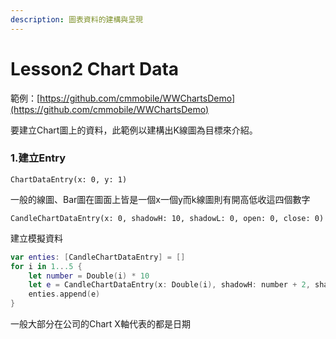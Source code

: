 ```yaml
---
description: 圖表資料的建構與呈現
---
```


# Lesson2 Chart Data

範例：[https://github.com/cmmobile/WWChartsDemo](https://github.com/cmmobile/WWChartsDemo)

要建立Chart圖上的資料，此範例以建構出K線圖為目標來介紹。

### 1.建立Entry

```text
ChartDataEntry(x: 0, y: 1)
```

一般的線圖、Bar圖在圖面上皆是一個x一個y而k線圖則有開高低收這四個數字

```text
CandleChartDataEntry(x: 0, shadowH: 10, shadowL: 0, open: 0, close: 0)
```

建立模擬資料

```swift
var enties: [CandleChartDataEntry] = []
for i in 1...5 {
    let number = Double(i) * 10
    let e = CandleChartDataEntry(x: Double(i), shadowH: number + 2, shadowL: number - 2, open: number, close: number + 2)
    enties.append(e)
}
```

一般大部分在公司的Chart X軸代表的都是日期

